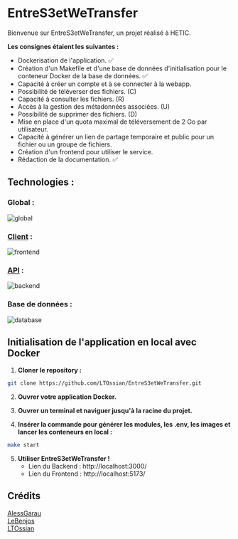# EntreS3etWeTransfer

Bienvenue sur EntreS3etWeTransfer, un projet réalisé à HETIC.

**Les consignes étaient les suivantes :**

- Dockerisation de l'application. ✅
- Création d'un Makefile et d'une base de données d'initialisation pour le conteneur Docker de la base de données. ✅
- Capacité à créer un compte et à se connecter à la webapp.
- Possibilité de téléverser des fichiers. (C)
- Capacité à consulter les fichiers. (R)
- Accès à la gestion des métadonnées associées. (U)
- Possibilité de supprimer des fichiers. (D)
- Mise en place d'un quota maximal de téléversement de 2 Go par utilisateur.
- Capacité à générer un lien de partage temporaire et public pour un fichier ou un groupe de fichiers.
- Création d'un frontend pour utiliser le service.
- Rédaction de la documentation. ✅

## Technologies :

### Global :

![global](https://skillicons.dev/icons?i=docker,git,typescript)

### [Client](./client/README.md) :

![frontend](https://skillicons.dev/icons?i=vite,react)

### [API](./api/README.md) :

![backend](https://skillicons.dev/icons?i=nodejs,express)

### Base de données :

![database](https://skillicons.dev/icons?i=postgres,aws)

## Initialisation de l'application en local avec Docker

1. **Cloner le repository :**

```bash
git clone https://github.com/LTOssian/EntreS3etWeTransfer.git
```

2. **Ouvrer votre application Docker.**

3. **Ouvrer un terminal et naviguer jusqu'à la racine du projet.**

4. **Insérer la commande pour générer les modules, les .env, les images et lancer les conteneurs en local :**

```bash
make start
```

5. **Utiliser EntreS3etWeTransfer !**
   - Lien du Backend : http://localhost:3000/
   - Lien du Frontend : http://localhost:5173/

## Crédits

[AlessGarau](https://github.com/AlessGarau)  
[LeBenjos](https://github.com/LeBenjos)  
[LTOssian](https://github.com/LTOssian)
